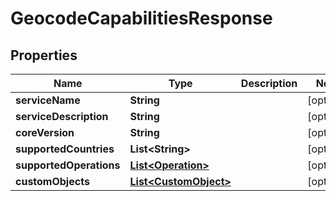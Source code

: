 
# GeocodeCapabilitiesResponse

## Properties
Name | Type | Description | Notes
------------ | ------------- | ------------- | -------------
**serviceName** | **String** |  |  [optional]
**serviceDescription** | **String** |  |  [optional]
**coreVersion** | **String** |  |  [optional]
**supportedCountries** | **List&lt;String&gt;** |  |  [optional]
**supportedOperations** | [**List&lt;Operation&gt;**](Operation.md) |  |  [optional]
**customObjects** | [**List&lt;CustomObject&gt;**](CustomObject.md) |  |  [optional]



